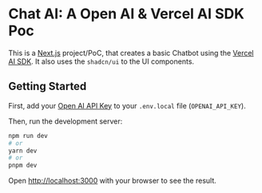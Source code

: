 # Chat AI: A Open AI & Vercel AI SDK Poc

This is a [Next.js](https://nextjs.org/) project/PoC, that creates a basic Chatbot using the [Vercel AI SDK](https://sdk.vercel.ai/docs). It also uses the `shadcn/ui` to the UI components.

## Getting Started

First, add your [Open AI API Key](https://platform.openai.com/account/api-keys) to your `.env.local` file (`OPENAI_API_KEY`).

Then, run the development server:

```bash
npm run dev
# or
yarn dev
# or
pnpm dev
```

Open [http://localhost:3000](http://localhost:3000) with your browser to see the result.
